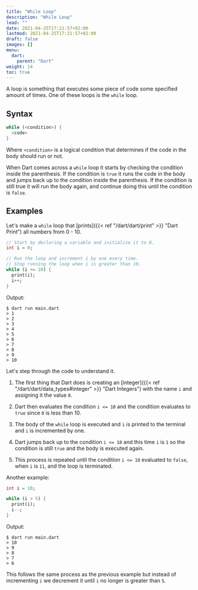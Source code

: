 ```yaml
---
title: "While Loop"
description: "While Loop"
lead: ""
date: 2021-04-25T17:21:57+02:00
lastmod: 2021-04-25T17:21:57+02:00
draft: false
images: []
menu: 
  dart:
    parent: "Dart"
weight: 14
toc: true
---
```


A loop is something that executes some piece of code some specified amount of times. One of these loops is the `while` loop.

## Syntax

```dart
while (<condition>) {
  <code>
}
```

Where `<condition>` is a logical condition that determines if the code in the body should run or not.

When Dart comes across a `while` loop it starts by checking the condition inside the parenthesis. If the condition is `true` it runs the code in the body and jumps back up to the condition inside the parenthesis. If the condition is still true it will run the body again, and continue doing this until the condition is `false`.

## Examples

Let's make a `while` loop that [prints]({{< ref "/dart/dart/print" >}} "Dart Print") all numbers from 0 - 10.

```dart
// Start by declaring a variable and initialize it to 0.
int i = 0;

// Run the loop and increment i by one every time.
// Stop running the loop when i is greater than 10.
while (i <= 10) {
  print(i);
  i++;
}
```

Output:

```
$ dart run main.dart
> 1
> 2
> 3
> 4
> 5
> 6
> 7
> 8
> 9
> 10
```

Let's step through the code to understand it.

1. The first thing that Dart does is creating an [integer]({{< ref "/dart/dart/data_types#integer" >}} "Dart Integers") with the name `i` and assigning it the value `0`.

2. Dart then evaluates the condition `i <= 10` and the condition evaluates to `true` since `0` is less than 10.

3. The body of the `while` loop is executed and `i` is printed to the terminal and `i` is incremented by one.

4. Dart jumps back up to the condition `i <= 10` and this time `i` is `1` so the condition is still `true` and the body is executed again.

5. This process is repeated until the condition `i <= 10` evaluated to `false`, when `i` is `11`, and the loop is terminated.

Another example:

```dart
int i = 10;

while (i > 5) {
  print(i);
  i--;
}
```

Output:

```
$ dart run main.dart
> 10
> 9
> 8
> 7
> 6
```

This follows the same process as the previous example but instead of incrementing `i` we decrement it until `i` no longer is greater than `5`.
